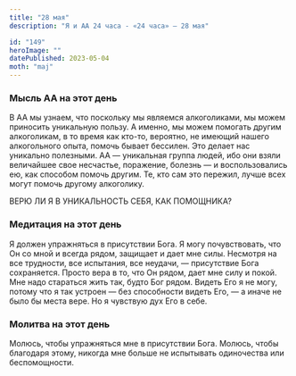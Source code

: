 ```yaml
---
title: "28 мая"
description: "Я и АА 24 часа - «24 часа» — 28 мая"

id: "149"
heroImage: ""
datePublished: 2023-05-04
moth: "maj"
---
```


### Мысль АА на этот день

В АА мы узнаем, что поскольку мы являемся алкоголиками, мы можем приносить
уникальную пользу. А именно, мы можем помогать другим алкоголикам, в то время
как кто-то, вероятно, не имеющий нашего алкогольного опыта, помочь бывает
бессилен. Это делает нас уникально полезными. АА — уникальная группа людей,
ибо они взяли величайшее свое несчастье, поражение, болезнь — и
воспользовались ею, как способом помочь другим. Те, кто сам это пережил, лучше
всех могут помочь другому алкоголику.

ВЕРЮ ЛИ Я В УНИКАЛЬНОСТЬ СЕБЯ, КАК ПОМОЩНИКА?

### Медитация на этот день

Я должен упражняться в присутствии Бога. Я могу почувствовать, что Он со мной
и всегда рядом, защищает и дает мне силы. Несмотря на все трудности, все
испытания, все неудачи, — присутствие Бога сохраняется. Просто вера в то, что
Он рядом, дает мне силу и покой. Мне надо стараться жить так, будто Бог рядом.
Видеть Его я не могу, потому что я так устроен — без способности видеть Его, —
а иначе не было бы места вере. Но я чувствую дух Его в себе.

### Молитва на этот день

Молюсь, чтобы упражняться мне в присутствии Бога. Молюсь, чтобы благодаря
этому, никогда мне больше не испытывать одиночества или беспомощности.
